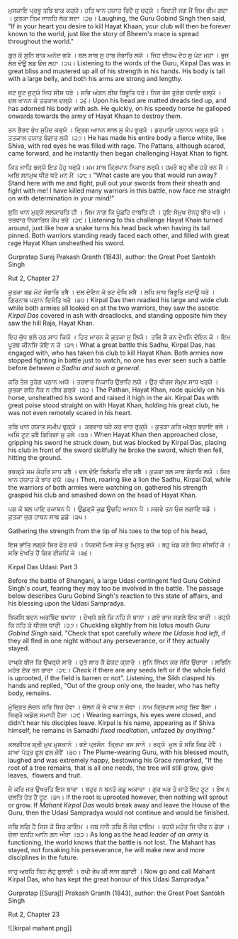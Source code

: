 
ਮੁਸਕਾਇ ਪ੍ਰਭੂ ਤਬਿ ਬਾਕ ਕਹ੍ਯੋ। ਹਤਿ ਖਾਨ ਹਯਾਤ ਰਿਦੈ ਜੁ ਚਹ੍ਯੋ । ਬਿਦਤੀ ਜਗ ਮੈਂ ਜਿਮ ਭੀਮ ਗਦਾ । ਕੁਤਕਾ ਤਿਮ ਜਾਨਹਿ ਲੋਕ ਸਦਾ ।੨੪।
Laughing, the Guru Gobind Singh then said, "If in your heart you desire to kill Hayat Khaan, your club will then be forever known to the world, just like the story of Bheem's mace is spread throughout the world."

ਗੁਰ ਕੇ ਸੁਨਿ ਬਾਕ ਅਨੰਦ ਭਯੋ । ਬਲ ਸਾਥ ਸੁ ਹਾਥ ਸੰਭਾਰਿ ਲਯੋ । ਜਿਹ ਦੀਰਘ ਦੇਹ ਸੁ ਪੇਟ ਮਹਾਂ । ਭੁਜ ਲੰਬ ਦੋਊ ਬਡ ਓਜ ਲਹਾ ।੨੫।
Listening to the words of the Guru, Kirpal Das was in great bliss and mustered up all of his strength in his hands. His body is tall with a large belly, and both his arms are strong and lengthy.

ਜਟ ਜੂਟ ਜੁਟ੍ਯੋ ਜਿਹ ਸੀਸ ਧਰੇ । ਸਭਿ ਅੰਗਨ ਬੀਚ ਬਿਭੂਤਿ ਧਰੇ। ਨਿਜ ਤੇਜ ਤੁਰੰਗ ਧਵਾਇ ਚਲ੍ਯੋ । ਦਲ ਖਾਨਨ ਕੋ ਤਤਕਾਲ ਦਲ੍ਯੋ । ੨੬।
Upon his head are matted dreads tied up, and has adorned his body with ash. He quickly, on his speedy horse he galloped onwards towards the army of Hayat Khaan to destroy them.

ਤਨ ਭੈਰਵ ਭੇਖ ਸੁਪੈਦ ਕਰ੍ਯੋ । ਦ੍ਰਿਗ ਆਨਨ ਲਾਲ ਸੁ ਕੋਪ ਭੂਰ੍ਯੋ । ਡਰਪਾਇ ਪਠਾਨਨ ਅਗ੍ਰ ਭਯੋ । ਤਤਕਾਲ ਹਯਾਤ ਬੰਗਾਰ ਲਯੋ ।੨੭।
He has made his entire body a fierce white, like Shiva, with red eyes he was filled with rage. The Pattans, although scared, came forward, and he instantly then began challenging Hayat Khan to fight.

ਕਿਤ ਜਾਤਿ ਭਜ੍ਯੋ ਇਤ ਹੋਹੁ ਖਰ੍ਯੋ। ਮਮ ਸਾਥ ਕ੍ਰਿਪਾਨ ਨਿਕਾਰ ਲਰ੍ਯੋ। ਹਮਰੇ ਬਹੁ ਬੀਰ ਹਤੇ ਰਨ ਮੈਂ । ਅਬਿ ਸਨਮੁਖ ਧੀਰ ਧਰੋ ਮਨ ਮੈਂ ।੨੮।
"What caste are you that would run away? Stand here with me and fight, pull out your swords from their sheath and fight with me! I have killed many warriors in this battle, now face me straight on with determination in your mind!"

ਸੁਨਿ ਖਾਨ ਮੁਰ੍ਯੋ ਲਲਕਾਰਤਿ ਹੀ । ਜਿਮ ਨਾਗ ਕਿ ਪੂੰਛਹਿ ਦਾਬਤਿ ਹੀ । ਹੁਇ ਸੰਮੁਖ ਦੋਨਹੁ ਬੀਰ ਖਰੇ । ਤਰਵਾਰ ਨਿਕਾਰਿਯ ਕੋਪ ਭਰੇ ।੨੯।
Listening to this challenge Hayat Khain turned around, just like how a snake turns his head back when having its tail pinned. Both warriors standing ready faced each other, and filled with great rage Hayat Khan unsheathed his sword.

Gurpratap Suraj Prakash Granth (1843), author: the Great Poet Santokh Singh

Rut 2, Chapter 27

ਕੁਤਕਾ ਬਡ ਮੋਟ ਸੰਭਾਰਿ ਤਬੈ । ਦਲ ਦੋਇਨ ਕੇ ਭਟ ਦੇਖਿ ਸਬੈ । ਲਖਿ ਸਾਧ ਬਿਭੂਤਿ ਜਟਾਉ ਧਰੇ । ਗਿਰਨਾਥ ਪਠਾਨ ਦਿਸੰਤਿ ਖਰੇ ।੩੦।
Kirpal Das then readied his large and wide club while both armies all looked on at the two warriors, they saw the ascetic *Kirpal Das* covered in ash with dreadlocks, and standing opposite him they saw the hill Raja, Hayat Khan.

ਇਹ ਜੁੱਧ ਭਲੋ ਹਠ ਸਾਧ ਕਿਯੋ । ਹਿਤ ਮਾਰਨ ਕੇ ਕੁਤਕਾ ਸੁ ਲਿਯੋ।  ਤਜਿ ਕੈ ਰਨ ਦੇਖਨਿ ਦੋਇਨ ਕੋ । ਇਮ ਪੂਰਬ ਕੀਨਸਿ ਕੋਇ ਨ ਕੋ ।੩੧।
What a great battle this Sadhu, Kirpal Das, has engaged with, who has taken his club to kill Hayat Khan. Both armies now stopped fighting in battle just to watch, no one has ever seen such a battle before *between a Sadhu and such a general*.

ਕਰਿ ਤੇਜ ਤੁਰੰਗ ਪਠਾਨ ਅਯੋ । ਤਰਵਾਰ ਨਿਕਾਰਿ ਉਭਾਰਿ ਲਯੋ । ਉਰ ਧੀਰਜ ਸੰਮੁਖ ਸਾਧ ਖਰ੍ਯੋ । ਕੁਤਕਾ ਗਹਿ ਨੈਕ ਨ ਹੀਯ ਡਰ੍ਯੋ ।੩੨।
The Pathan, Hayat Khan, rode quickly on his horse, unsheathed his sword and raised it high in the air. Kirpal Das with great poise stood straight on with Hayat Khan, holding his great club, he was not even remotely scared in his heart.

ਤਬਿ ਖਾਨ ਹਯਾਤ ਸਮੀਪ ਢੁਕ੍ਯੋ ।  ਕਰਵਾਰ ਧਰੇ ਕਰ ਵਾਰ ਰੁਕ੍ਯੋ । ਕੁਤਕਾ ਕਰਿ ਅੱਗ੍ਰ ਬਚਾਇ ਭਲੇ । ਅਸਿ ਟੂਟ ਤਬੈ ਗਿਰਿਗਾ ਸੁ ਤਲੇ ।੩੩।
When Hayat Khan then approached close, gripping his sword he struck down, but was blocked by Kirpal Das, placing his club in front of the sword skillfully he broke the sword, which then fell, hitting the ground.

ਭਭਕ੍ਯੋ ਸਮ ਕੇਹਰਿ ਸਾਧ ਤਬੈ । ਦਲ ਦੋਇ ਬਿਲੋਕਤਿ ਬੀਰ ਸਬੈ । ਕੁਤਕਾ ਬਲ ਸਾਥ ਸੰਭਾਰਿ ਲਯੋ । ਸਿਰ ਖਾਨ ਹਯਾਤ ਕੇ ਝਾਰ ਦਯੋ ।੩੪।
Then, roaring like a lion the Sadhu, Kirpal Dal, while the warriors of both armies were watching on, gathered his strength grasped his club and smashed down on the head of Hayat Khan.

ਪਗ ਕੋ ਬਲ ਪਾਇ ਰਕਾਬਨ ਪੈ । ਉਛਰ੍ਯੋ ਕੁਛ ਊਚਹਿ ਆਸਨ ਪੈ । ਸਗਰੇ ਤਨ ਓਜ ਲਗਾਇ ਬਡੋ । ਕੁਤਕਾ ਜੁਗ ਹਾਥਨ ਸਾਥ ਛਡੋ ।੩੫।

Gathering the strength from the tip of his toes to the top of his head,

ਇਸ ਭਾਂਤਿ ਲਗ੍ਯੋ ਸਿਰ ਫੋਰ ਦਯੋ । ਨਿਕਸੀ ਮਿਝ ਸੇਤ ਸੁ ਮ੍ਰਿਤੁ ਭਯੋ । ਬਹੁ ਖੰਡ ਕਰੇ ਜਿਹ ਸੀਸਹਿਂ ਕੇ । ਸਭਿ ਦੇਖਤਿ ਹੈਂ ਗਿਰ ਈਸ਼ਹਿਂ ਕੇ ।੩੬।




Kirpal Das Udasi: Part 3

Before the battle of Bhangani, a large Udasi contingent fled Guru Gobind Singh's court, fearing they may too be involved in the battle. The passage below describes Guru Gobind Singh's reaction to this state of affairs, and his blessing upon the Udasi Sampradya.

ਬਿਕਸਿ ਬਦਨ ਅਰਬਿੰਦ ਬਖਾਨਾ । ਦੇਖ੍ਯੋ ਭਲੇ ਕਿ ਨਹਿ ਸੋ ਥਾਨਾ । ਗਏ ਭਾਜ ਸਗਲੇ ਇਕ ਬਾਰੀ । ਰਹ੍ਯੋ ਕਿ ਨਹਿ ਕੋ ਧੀਰਜ ਧਾਰੀ ।੨੭।
Chuckling slightly from his lotus mouth *Guru Gobind Singh* said, "Check that spot carefully *where the Udasis had left*, if they all fled in one night without any perseverance, or if they actually stayed.

ਰਾਖ੍ਯੋ ਬੀਜ ਕਿ ਉਖਰ੍ਯੋ ਸਾਰੇ । ਹੁਤੋ ਸਾਰ ਕੈ ਫੋਕਟ ਕ੍ਯਾਰੇ । ਸੁਨਿ ਸਿੱਖਨ ਕਰ ਜੋਰਿ ਉਚਾਰਾ । ਸਭਿਨਿ ਮਹੰਤ ਏਕ ਤਨ ਭਾਰਾ ।੨੮।
*Check* if there are any seeds left or if the whole field is uprooted, if the field is barren or not". Listening, the Sikh clasped his hands and replied, "Out of the group only one, the leader, who has hefty body, remains.

ਮੁੰਦ੍ਰਿਤ ਲੋਚਨ ਕਰਿ ਥਿਰ ਹੋਵਾ । ਚੇਲਨ ਕੌ ਜੋ ਵਾਕ ਨ ਜੋਵਾ । ਨਾਮ ਕ੍ਰਿਪਾਲ ਮਨਹੁ ਸ਼ਿਵ ਬੈਸਾ । ਥਿਰ੍ਯੋ ਅਡੋਲ ਸਮਾਧੀ ਹੈਸਾ ।੨੯।
Wearing earrings, his eyes were closed, and didn't hear his disciples leave. Kirpal is his name, appearing as if Shiva himself, he remains in Samadhi *fixed meditation*, unfazed *by anything*."

ਕਲਗੀਧਰ ਸ਼੍ਰੀ ਮੁਖ ਮੁਸਕਾਨੇ । ਭਏ ਪ੍ਰਸੰਨ  ਕ੍ਰਿਪਾ ਰਸ ਸਾਨੇ । ਰਹ੍ਯੋ  ਮੂਲ ਤੌ ਸਭਿ ਕਿਛ ਹੋਵੈ । ਸ਼ਾਖਾ ਪੱਤ੍ਰ ਫੂਲ ਫਲ ਜੋਵੈਂ ।੩੦।
The Plume-wearing Guru, with his blessed mouth, laughed and was extremely happy, bestowing his Grace *remarked*, "If the root of a tree remains, that is all one needs, the tree will still grow, give leaves,  flowers and fruit.

ਜੇ ਕਰਿ ਜਰ ਉਖਰਤਿ ਇਸ ਬਾਰਾ । ਬਹੁਰ ਨ ਬਨਤੋ ਕਛੂ ਅਕਾਰਾ । ਗੁਰ ਘਰ ਤੇ ਜਾਤੇ ਇਹ ਟੂਟ । ਭੇਖ ਨ ਚਲਤਿ ਹੋਤ ਹੈਂ ਹੂਟ ।੩੧।
If the root is uprooted however, then nothing will sprout or grow. If *Mahant Kirpal Das* would break away and leave the House of the Guru, then the Udasi Sampradya would not continue and would be finished.

ਜਬਿ ਲਗਿ ਹੈ ਜਿਸ ਕੋ ਸਿਰ ਕਾਇਮ । ਜਬ ਜਾਨੈ ਤਬਿ ਲੌ ਜੰਗ ਦਾਇਮ । ਰਹਯੋ ਮਹੰਤ ਜਿ ਧੀਰ ਨ ਛੋਰਾ । ਚੇਲਾ ਬਨਹਿ ਆਨਿ ਗਨ ਔਰਾ ।੩੨।
As long as the head *leader of an army* is functioning, the world knows that the battle is not lost. The Mahant has stayed, not forsaking his perseverance, he will make new and more disciplines in the future.

ਜਾਹੁ ਅਬਹਿ ਤਿਹ ਲੇਹੁ ਬੁਲਾਈ । ਰਖੀ ਭੇਖ ਕੀ ਲਾਜ ਬਡਾਈ ।
Now go and call Mahant Kirpal Das, who has kept the great honour of this Udasi Sampradya."

Gurpratap [[Suraj]] Prakash Granth (1843), author: the Great Poet Santokh Singh

Rut 2, Chapter 23

![[kirpal mahant.png]]